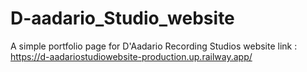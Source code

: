 # D-aadario_Studio_website

A simple portfolio page for D'Aadario Recording Studios
website link : https://d-aadariostudiowebsite-production.up.railway.app/
